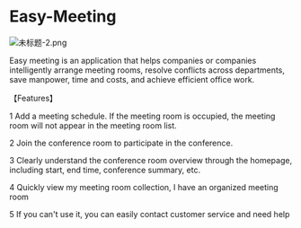 # Easy-Meeting

![未标题-2.png](https://upload-images.jianshu.io/upload_images/1419035-a1c93f7e36e90b60.png?imageMogr2/auto-orient/strip%7CimageView2/2/w/620)


Easy meeting is an application that helps companies or companies intelligently arrange meeting rooms, resolve conflicts across departments, save manpower, time and costs, and achieve efficient office work. 



【Features】

 1 Add a meeting schedule. If the meeting room is occupied, the meeting room will not appear in the meeting room list.  

 2 Join the conference room to participate in the conference. 

 3 Clearly understand the conference room overview through the homepage, including start, end time, conference summary, etc. 
 
 4 Quickly view my meeting room collection, I have an organized meeting room

 5 If you can't use it, you can easily contact customer service and need help
